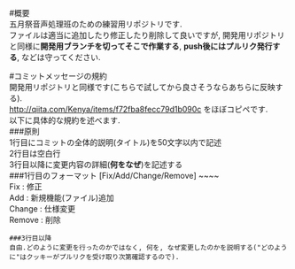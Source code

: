 #概要  
五月祭音声処理班のための練習用リポジトリです.  
ファイルは適当に追加したり修正したり削除して良いですが, 開発用リポジトリと同様に**開発用ブランチを切ってそこで作業する**, **push後にはプルリク発行する**, などは守ってください.

#コミットメッセージの規約  
開発用リポジトリと同様です(こちらで試してから良さそうならあちらに反映する).  
http://qiita.com/Kenya/items/f72fba8fecc79d1b090c をほぼコピペです.  
以下に具体的な規約を述べます.  
###原則  
1行目にコミットの全体的説明(タイトル)を50文字以内で記述  
2行目は空白行  
3行目以降に変更内容の詳細(**何をなぜ**)を記述する  
###1行目のフォーマット
[Fix/Add/Change/Remove] ~~~~  
Fix : 修正  
Add : 新規機能(ファイル)追加  
Change : 仕様変更  
Remove : 削除  
~~~~ : タイトル. 文末にピリオドはつけず,"~の修正"のように[]内の単語の名詞を修飾する形にする.  
###3行目以降  
自由.どのように変更を行ったのかではなく, 何を, なぜ変更したのかを説明する("どのように"はクッキーがプルリクを受け取り次第確認するので).
